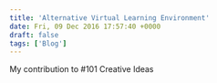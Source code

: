 ```yaml
---
title: 'Alternative Virtual Learning Environment'
date: Fri, 09 Dec 2016 17:57:40 +0000
draft: false
tags: ['Blog']
---
```


My contribution to #101 Creative Ideas